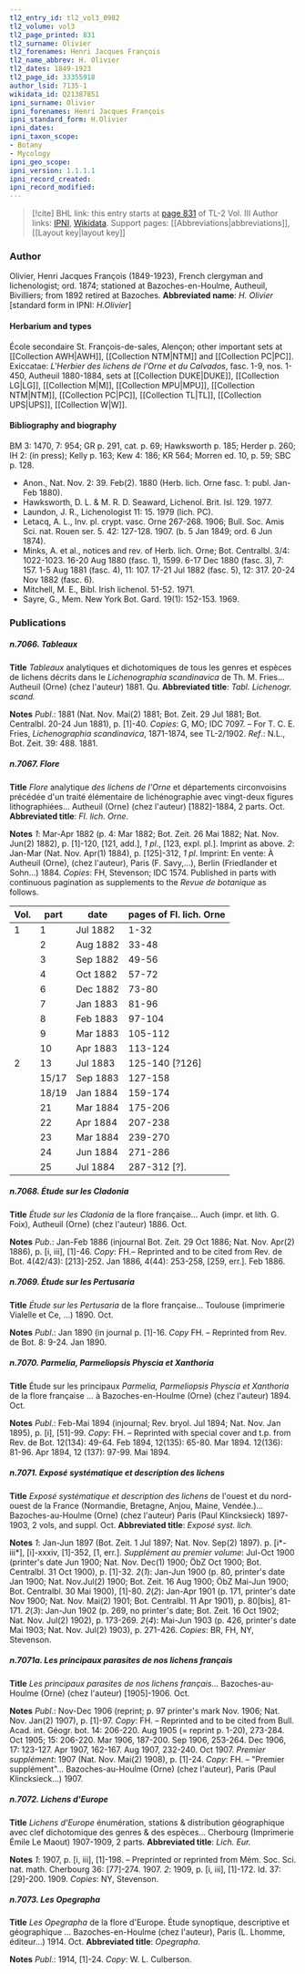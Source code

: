 ```yaml
---
tl2_entry_id: tl2_vol3_0982
tl2_volume: vol3
tl2_page_printed: 831
tl2_surname: Olivier
tl2_forenames: Henri Jacques François
tl2_name_abbrev: H. Olivier
tl2_dates: 1849-1923
tl2_page_id: 33355918
author_lsid: 7135-1
wikidata_id: Q21387851
ipni_surname: Olivier
ipni_forenames: Henri Jacques François
ipni_standard_form: H.Olivier
ipni_dates: 
ipni_taxon_scope: 
- Botany
- Mycology
ipni_geo_scope: 
ipni_version: 1.1.1.1
ipni_record_created: 
ipni_record_modified:
---
```


> [!cite] BHL link: this entry starts at [page 831](https://www.biodiversitylibrary.org/page/33355918) of TL-2 Vol. III
> Author links: [IPNI](https://www.ipni.org/a/7135-1), [Wikidata](https://www.wikidata.org/wiki/Q21387851). Support pages: [[Abbreviations|abbreviations]], [[Layout key|layout key]]

### Author

Olivier, Henri Jacques François (1849-1923), French clergyman and lichenologist; ord. 1874; stationed at Bazoches-en-Houlme, Autheuil, Bivilliers; from 1892 retired at Bazoches. 
**Abbreviated name**: *H. Olivier* \[standard form in IPNI: *H.Olivier*\]

#### Herbarium and types

École secondaire St. François-de-sales, Alençon; other important sets at [[Collection AWH|AWH]], [[Collection NTM|NTM]] and [[Collection PC|PC]]. Exiccatae: *L'Herbier des lichens de l'Orne et du Calvados*, fasc. 1-9, nos. 1-450, Autheuil 1880-1884, sets at [[Collection DUKE|DUKE]], [[Collection LG|LG]], [[Collection M|M]], [[Collection MPU|MPU]], [[Collection NTM|NTM]], [[Collection PC|PC]], [[Collection TL|TL]], [[Collection UPS|UPS]], [[Collection W|W]].

#### Bibliography and biography

BM 3: 1470, 7: 954; GR p. 291, cat. p. 69; Hawksworth p. 185; Herder p. 260; IH 2: (in press); Kelly p. 163; Kew 4: 186; KR 564; Morren ed. 10, p. 59; SBC p. 128.
- Anon., Nat. Nov. 2: 39. Feb(2). 1880 (Herb. lich. Orne fasc. 1: publ. Jan-Feb 1880).
- Hawksworth, D. L. & M. R. D. Seaward, Lichenol. Brit. Isl. 129. 1977.
- Laundon, J. R., Lichenologist 11: 15. 1979 (lich. PC).
- Letacq, A. L., Inv. pl. crypt. vasc. Orne 267-268. 1906; Bull. Soc. Amis Sci. nat. Rouen ser. 5. 42: 127-128. 1907. (b. 5 Jan 1849; ord. 6 Jun 1874).
- Minks, A. et al., notices and rev. of Herb. lich. Orne; Bot. Centralbl. 3/4: 1022-1023. 16-20 Aug 1880 (fasc. 1), 1599. 6-17 Dec 1880 (fasc. 3), 7: 157. 1-5 Aug 1881 (fasc. 4), 11: 107. 17-21 Jul 1882 (fasc. 5), 12: 317. 20-24 Nov 1882 (fasc. 6).
- Mitchell, M. E., Bibl. Irish lichenol. 51-52. 1971.
- Sayre, G., Mem. New York Bot. Gard. 19(1): 152-153. 1969.

### Publications

##### n.7066. Tableaux

**Title**
*Tableaux* analytiques et dichotomiques de tous les genres et espèces de lichens décrits dans le *Lichenographia scandinavica* de Th. M. Fries... Autheuil (Orne) (chez l'auteur) 1881. Qu.
**Abbreviated title**: *Tabl. Lichenogr. scand.*

**Notes**
*Publ*.: 1881 (Nat. Nov. Mai(2) 1881; Bot. Zeit. 29 Jul 1881; Bot. Centralbl. 20-24 Jun 1881), p. \[1\]-40. *Copies*: G, MO; IDC 7097. – For T. C. E. Fries, *Lichenographia scandinavica*, 1871-1874, see TL-2/1902.
*Ref*.: N.L., Bot. Zeit. 39: 488. 1881.

##### n.7067. Flore

**Title**
*Flore* analytique *des lichens de l'Orne* et départements circonvoisins précédée d'un traité élémentaire de lichénographie avec vingt-deux figures lithographiées... Autheuil (Orne) (chez l'auteur) \[1882\]-1884, 2 parts. Oct.
**Abbreviated title**: *Fl. lich. Orne*.

**Notes**
*1*: Mar-Apr 1882 (p. 4: Mar 1882; Bot. Zeit. 26 Mai 1882; Nat. Nov. Jun(2) 1882), p. \[1\]-120, \[121, add.\], *1 pl*., \[123, expl. pl.\]. Imprint as above.
*2*: Jan-Mar (Nat. Nov. Apr(1) 1884), p. \[125\]-312, *1 pl*. Imprint: En vente: À Autheuil (Orne), (chez l'auteur), Paris (F. Savy,...), Berlin (Friedlander et Sohn...) 1884.
*Copies*: FH, Stevenson; IDC 1574.
Published in parts with continuous pagination as supplements to the *Revue de botanique* as follows.

|Vol.	|part	|date	|pages of Fl. lich. Orne|
|---	|---	|---	|---	|
|1	|1	|Jul 1882	|1-32|
|	|2	|Aug 1882	|33-48|
|	|3	|Sep 1882	|49-56|
|	|4	|Oct 1882	|57-72|
|	|6	|Dec 1882	|73-80|
|	|7	|Jan 1883	|81-96|
|	|8	|Feb 1883	|97-104|
|	|9	|Mar 1883	|105-112|
|	|10	|Apr 1883	|113-124|
|2	|13	|Jul 1883	|125-140 \[?126\]|
|	|15/17	|Sep 1883	|127-158|
|	|18/19	|Jan 1884	|159-174|
|	|21	|Mar 1884	|175-206|
|	|22	|Apr 1884	|207-238|
|	|23	|Mar 1884	|239-270|
|	|24	|Jun 1884	|271-286|
|	|25	|Jul 1884	|287-312 \[?\].|

##### n.7068. Étude sur les Cladonia

**Title**
*Étude sur les Cladonia* de la flore française... Auch (impr. et lith. G. Foix), Autheuil (Orne) (chez l'auteur) 1886. Oct.

**Notes**
*Pub*.: Jan-Feb 1886 (injournal Bot. Zeit. 29 Oct 1886; Nat. Nov. Apr(2) 1886), p. \[i, iii\], \[1\]-46. *Copy*: FH.– Reprinted and to be cited from Rev. de Bot. 4(42/43): \[213\]-252. Jan 1886, 4(44): 253-258, \[259, err.\]. Feb 1886.

##### n.7069. Étude sur les Pertusaria

**Title**
*Étude sur les Pertusaria* de la flore française... Toulouse (imprimerie Vialelle et Ce, ...) 1890. Oct.

**Notes**
*Publ*.: Jan 1890 (in journal p. \[1\]-16. *Copy* FH. – Reprinted from Rev. de Bot. 8: 9-24. Jan 1890.

##### n.7070. Parmelia, Parmeliopsis Physcia et Xanthoria

**Title**
Étude sur les principaux *Parmelia, Parmeliopsis Physcia et Xanthoria* de la flore française ... à Bazoches-en-Houlme (Orne) (chez l'auteur) 1894. Oct.

**Notes**
*Publ*.: Feb-Mai 1894 (injournal; Rev. bryol. Jul 1894; Nat. Nov. Jan 1895), p. \[i\], \[51\]-99.
*Copy*: FH. – Reprinted with special cover and t.p. from Rev. de Bot. 12(134): 49-64. Feb 1894, 12(135): 65-80. Mar 1894. 12(136): 81-96. Apr 1894, 12 (137): 97-99. Mai 1894.

##### n.7071. Exposé systématique et description des lichens

**Title**
*Exposé systématique et description des lichens* de l'ouest et du nord-ouest de la France (Normandie, Bretagne, Anjou, Maine, Vendée.)... Bazoches-au-Houlme (Orne) (chez l'auteur) Paris (Paul Klincksieck) 1897-1903, 2 vols, and suppl. Oct.
**Abbreviated title**: *Exposé syst. lich.*

**Notes**
*1*: Jan-Jun 1897 (Bot. Zeit. 1 Jul 1897; Nat. Nov. Sep(2) 1897). p. \[i\*-iii\*\], \[i\]-xxxiv, \[1\]-352, \[1, err.\].
*Supplément au premier volume*: Jul-Oct 1900 (printer's date Jun 1900; Nat. Nov. Dec(1) 1900; ÖbZ Oct 1900; Bot. Centralbl. 31 Oct 1900), p. \[1\]-32.
*2*(*1*): Jan-Jun 1900 (p. 80, printer's date Jan 1900; Nat. Nov.Jul(2) 1900; Bot. Zeit. 16 Aug 1900; ÖbZ Mai-Jun 1900; Bot. Centralbl. 30 Mai 1900), \[1\]-80.
*2*(*2*): Jan-Apr 1901 (p. 171, printer's date Nov 1900; Nat. Nov. Mai(2) 1901; Bot. Centralbl. 11 Apr 1901), p. 80\[bis\], 81-171.
*2*(*3*): Jan-Jun 1902 (p. 269, no printer's date; Bot. Zeit. 16 Oct 1902; Nat. Nov. Jul(2) 1902), p. 173-269.
*2*(*4*): Mai-Jun 1903 (p. 426, printer's date Mai 1903; Nat. Nov. Jul(2) 1903), p. 271-426.
*Copies*: BR, FH, NY, Stevenson.

##### n.7071a. Les principaux parasites de nos lichens français

**Title**
*Les principaux parasites de nos lichens français*... Bazoches-au-Houlme (Orne) (chez l'auteur) \[1905\]-1906. Oct.

**Notes**
*Publ*.: Nov-Dec 1906 (reprint; p. 97 printer's mark Nov. 1906; Nat. Nov. Jan(2) 1907), p. \[1\]-97. *Copy*: FH. – Reprinted and to be cited from Bull. Acad. int. Géogr. bot. 14: 206-220. Aug 1905 (= reprint p. 1-20), 273-284. Oct 1905; 15: 206-220. Mar 1906, 187-200. Sep 1906, 253-264. Dec 1906, 17: 123-127. Apr 1907, 162-167. Aug 1907, 232-240. Oct 1907.
*Premier supplément*: 1907 (Nat. Nov. Mai(2) 1908), p. \[1\]-24. *Copy*: FH. – "Premier supplément"... Bazoches-au-Houlme (Orne) (chez l'auteur), Paris (Paul Klincksieck...) 1907.

##### n.7072. Lichens d'Europe

**Title**
*Lichens d'Europe* énumération, stations & distribution géographique avec clef dichotomique des genres & des espèces... Cherbourg (Imprimerie Émile Le Maout) 1907-1909, 2 parts.
**Abbreviated title**: *Lich. Eur.*

**Notes**
*1*: 1907, p. \[i, iii\], \[1\]-198. – Preprinted or reprinted from Mém. Soc. Sci. nat. math. Cherbourg 36: \[77\]-274. 1907.
*2*: 1909, p. \[i, iii\], \[1\]-172. Id. 37: \[29\]-200. 1909.
*Copies*: NY, Stevenson.

##### n.7073. Les Opegrapha

**Title**
*Les Opegrapha* de la flore d'Europe. Étude synoptique, descriptive et géographique ... Bazoches-en-Houlme (chez l'auteur), Paris (L. Lhomme, éditeur...) 1914. Oct.
**Abbreviated title**: *Opegrapha*.

**Notes**
*Publ*.: 1914, \[1\]-24. *Copy*: W. L. Culberson.

